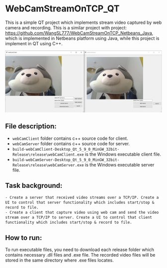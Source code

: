 # WebCamStreamOnTCP_QT
This is a simple QT project which implements stream video captured by web camera and recording. This is a similar project with project: https://github.com/WangSL777/WebCamStreamOnTCP_Netbeans_Java, which is implemented in Netbeans platform using Java, while this project is implement in QT using C++.

![](webCamQTCapture.PNG)

## File description:
- `webCamClient` folder contains c++ source code for client. 
- `webCamServer` folder contains c++ source code for server.
- `build-webCamClient-Desktop_Qt_5_9_0_MinGW_32bit-Release\release\webCamClient.exe` is the Windows executable client file.
- `build-webCamServer-Desktop_Qt_5_9_0_MinGW_32bit-Release\release\webCamServer.exe` is the Windows executable server file.

## Task background:
```
- Create a server that received video streams over a TCP/IP. Create a UI to control that server functionality which includes start/stop & record to file.
- Create a client that capture video using web cam and send the video stream over a TCP/IP to server. Create a UI to control that client functionality which includes start/stop & record to file.
```

## How to run:
To run executable files, you need to download each release folder which contains necessary .dll files and .exe file. The recorded video files will be stored in the same directory where .exe files locates.
